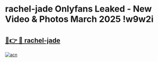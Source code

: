# rachel-jade Onlyfans Leaked - New Video & Photos March 2025 !w9w2i

# <h2><a href="https://jfto3r.iuczelnia.edu.pl?title=rachel-jade&ref=w9w2i">🔗👉 🔴 rachel-jade</a></h2>

[![acn](https://github.com/user-attachments/assets/0f9c940e-d8b0-45ae-aac7-cd30a18b3e1c)](https://jfto3r.iuczelnia.edu.pl?title=rachel-jade&ref=w9w2i)

